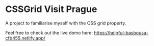 # CSSGrid Visit Prague
 
A project to familiarise myself with the CSS grid property.

Feel free to check out the live demo here: https://helpful-basbousa-cfb455.netlify.app/
